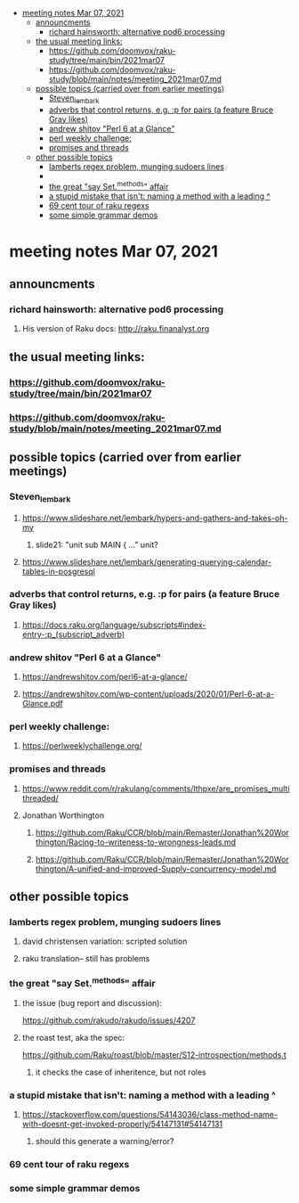 - [meeting notes Mar 07, 2021](#org64a5ed4)
  - [announcments](#orgf87167d)
    - [richard hainsworth: alternative pod6 processing](#orgf9da859)
  - [the usual meeting links:](#orgd4e21d2)
    - [<https://github.com/doomvox/raku-study/tree/main/bin/2021mar07>](#org27bcf37)
    - [<https://github.com/doomvox/raku-study/blob/main/notes/meeting_2021mar07.md>](#orge4874b0)
  - [possible topics (carried over from earlier meetings)](#org85c6761)
    - [Steven<sub>lembark</sub>](#orgdb536ec)
    - [adverbs that control returns, e.g. :p for pairs (a feature Bruce Gray likes)](#orga1e17ff)
    - [andrew shitov "Perl 6 at a Glance"](#org3e4630c)
    - [perl weekly challenge:](#orgc0bf00c)
    - [promises and threads](#org6ab59ea)
  - [other possible topics](#orgbcb877b)
    - [lamberts regex problem, munging sudoers lines](#org8eb36a6)
    - [](#orge23e5cf)
    - [the great "say Set.<sup>methods</sup>" affair](#org91cb11c)
    - [a stupid mistake that isn't: naming a method with a leading ^](#org685a119)
    - [69 cent tour of raku regexs](#orgceb963a)
    - [some simple grammar demos](#org4d58f10)


<a id="org64a5ed4"></a>

# meeting notes Mar 07, 2021


<a id="orgf87167d"></a>

## announcments


<a id="orgf9da859"></a>

### richard hainsworth: alternative pod6 processing

1.  His version of Raku docs: <http://raku.finanalyst.org>


<a id="orgd4e21d2"></a>

## the usual meeting links:


<a id="org27bcf37"></a>

### <https://github.com/doomvox/raku-study/tree/main/bin/2021mar07>


<a id="orge4874b0"></a>

### <https://github.com/doomvox/raku-study/blob/main/notes/meeting_2021mar07.md>


<a id="org85c6761"></a>

## possible topics (carried over from earlier meetings)


<a id="orgdb536ec"></a>

### Steven<sub>lembark</sub>

1.  <https://www.slideshare.net/lembark/hypers-and-gathers-and-takes-oh-my>

    1.  slide21:  "unit sub MAIN { &#x2026;"  unit?

2.  <https://www.slideshare.net/lembark/generating-querying-calendar-tables-in-posgresql>


<a id="orga1e17ff"></a>

### adverbs that control returns, e.g. :p for pairs (a feature Bruce Gray likes)

1.  <https://docs.raku.org/language/subscripts#index-entry-:p_(subscript_adverb)>


<a id="org3e4630c"></a>

### andrew shitov "Perl 6 at a Glance"

1.  <https://andrewshitov.com/perl6-at-a-glance/>

2.  <https://andrewshitov.com/wp-content/uploads/2020/01/Perl-6-at-a-Glance.pdf>


<a id="orgc0bf00c"></a>

### perl weekly challenge:

1.  <https://perlweeklychallenge.org/>


<a id="org6ab59ea"></a>

### promises and threads

1.  <https://www.reddit.com/r/rakulang/comments/lthpxe/are_promises_multithreaded/>

2.  Jonathan Worthington

    1.  <https://github.com/Raku/CCR/blob/main/Remaster/Jonathan%20Worthington/Racing-to-writeness-to-wrongness-leads.md>
    
    2.  <https://github.com/Raku/CCR/blob/main/Remaster/Jonathan%20Worthington/A-unified-and-improved-Supply-concurrency-model.md>


<a id="orgbcb877b"></a>

## other possible topics


<a id="org8eb36a6"></a>

### lamberts regex problem, munging sudoers lines

1.  david christensen variation: scripted solution

2.  raku translation&#x2013; still has problems


<a id="orge23e5cf"></a>

### 


<a id="org91cb11c"></a>

### the great "say Set.<sup>methods</sup>" affair

1.  the issue (bug report and discussion):

    <https://github.com/rakudo/rakudo/issues/4207>

2.  the roast test, aka the spec:

    <https://github.com/Raku/roast/blob/master/S12-introspection/methods.t>
    
    1.  it checks the case of inheritence, but not roles


<a id="org685a119"></a>

### a stupid mistake that isn't: naming a method with a leading ^

1.  <https://stackoverflow.com/questions/54143036/class-method-name-with-doesnt-get-invoked-properly/54147131#54147131>

    1.  should this generate a warning/error?


<a id="orgceb963a"></a>

### 69 cent tour of raku regexs


<a id="org4d58f10"></a>

### some simple grammar demos

